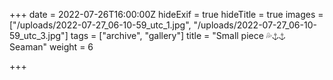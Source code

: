+++
date = 2022-07-26T16:00:00Z
hideExif = true
hideTitle = true
images = ["/uploads/2022-07-27_06-10-59_utc_1.jpg", "/uploads/2022-07-27_06-10-59_utc_3.jpg"]
tags = ["archive", "gallery"]
title = "Small piece 💦⚓⚓ Seaman"
weight = 6

+++
